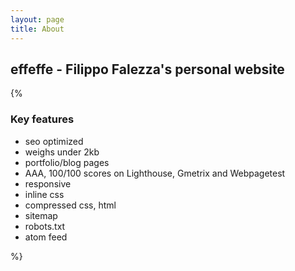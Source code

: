 ```yaml
---
layout: page
title: About
---
```


## effeffe - Filippo Falezza's personal website
{%

### Key features

- seo optimized
- weighs under 2kb
- portfolio/blog pages
- AAA, 100/100 scores on Lighthouse, Gmetrix and Webpagetest
- responsive
- inline css
- compressed css, html
- sitemap
- robots.txt
- atom feed

%}
